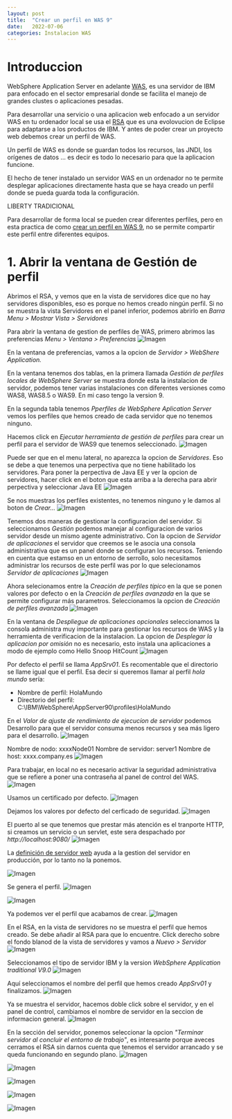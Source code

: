 ```yaml
---
layout: post
title:  "Crear un perfil en WAS 9"
date:   2022-07-06
categories: Instalacion WAS
---
```


# Introduccion

WebSphere Application Server en adelante [WAS](https://www.ibm.com/es-es/cloud/websphere-application-server), es una servidor de IBM para enfocado en el sector empresarial donde se facilita el manejo de grandes clustes o aplicaciones pesadas.

Para desarrollar una servicio o una aplicacion web enfocado a un servidor WAS en tu ordenador local se usa el [RSA](https://www.ibm.com/products/rational-software-architect-designer) que es una evolovucion de Eclipse para adaptarse a los productos de IBM. Y antes de poder crear un proyecto web debemos crear un perfil de WAS.

Un perfil de WAS es donde se guardan todos los recursos, las JNDI, los orígenes de datos ... es decir es todo lo necesario para que la aplicacion funcione. 

El hecho de tener instalado un servidor WAS en un ordenador no te permite desplegar aplicaciones directamente hasta que se haya creado un perfil donde se pueda guarda toda la configuración. 

LIBERTY TRADICIONAL

Para desarrollar de forma local se pueden crear diferentes perfiles, pero en esta practica de como [crear un perfil en WAS 9](https://www.ibm.com/docs/es/was-nd/9.0.5?topic=interface-creating-application-server-profiles), no se permite compartir este perfil entre diferentes equipos.


# 1. Abrir la ventana de Gestión de perfil

Abrimos el RSA, y vemos que en la vista de servidores dice que no hay servidores disponibles, eso es porque no hemos creado ningún perfil. 
Si no se muestra la vista Servidores en el panel inferior, podemos abrirlo en 
*Barra Menu > Mostrar Vista > Servidores*

Para abrir la ventana de gestion de perfiles de WAS, 
primero abrimos las preferencias *Menu > Ventana > Preferencias*
![Imagen](/img/Perfil-WAS/01-01-abrir-gestion-de-perfil.png)

En la ventana de preferencias, vamos a la opcion de *Servidor > WebShere Application.*

En la ventana tenemos dos tablas, en la primera llamada *Gestión de perfiles locales de WebSphere Server* se muestra donde esta la instalacion de servidor, podemos tener varias instalaciones con diferentes versiones como WAS8, WAS8.5 o WAS9. En mi caso tengo la version 9. 

En la segunda tabla tenemos *Pperfiles de WebSphere Aplication Server* vemos los perfiles que hemos creado de cada servidor que no tenemos ninguno.

Hacemos click en *Ejecutar herramienta de gestión de perfiles* para crear un perfil para el servidor de WAS9 que tenemos seleccionado.
![Imagen](/img/Perfil-WAS/01-02-abrir-gestion-de-perfil.png)

Puede ser que en el menu lateral, no aparezca la opcion de *Servidores*. Eso se debe a que tenemos una perpectiva que no tiene habilitado los servidores. Para poner la perpectiva de Java EE y ver la opcion de servidores, hacer click en el boton que esta arriba a la derecha para abrir perpectiva y seleccionar Java EE
![Imagen](/img/Perfil-WAS/01-03-abrir-gestion-de-perfil.png)

Se nos muestras los perfiles existentes, no tenemos ninguno y le damos al boton de *Crear...*
![Imagen](/img/Perfil-WAS/01-04-abrir-gestion-de-perfil.png)

Tenemos dos maneras de gestionar la configuracion del servidor. Si seleccionamos *Gestión* podemos manejar al configuracion de varios servidor desde un mismo agente administrativo. Con la opcion de *Servidor de aplicaciones* el servidor que creemos se le asocia una consola administrativa que es un panel donde se configuran los recursos. Teniendo en cuenta que estamso en un entorno de serrollo, solo necesitamos administrar los recursos de este perfil was por lo que selecionamos *Servidor de aplicaciones* 
![Imagen](/img/Perfil-WAS/02-01-crear-perfil.png)

Ahora selecionamos entre la *Creación de perfiles típico* en la que se ponen valores por defecto o en la *Creación de perfiles avanzada* en la que se permite configurar más parametros. Seleccionamos la opcion de *Creación de perfiles avanzada* 
![Imagen](/img/Perfil-WAS/02-02-crear-perfil.png)

En la ventana de *Despliegue de aplicaciones opcionales* seleccionamos la consola administra muy importante para gestionar los recursos de WAS y la herramienta de verificacion de la instalacion. La opcion de *Desplegar la aplicacion por omisión* no es necesario, esto instala una aplicaciones a modo de ejemplo como Hello Snoop HitCount
![Imagen](/img/Perfil-WAS/02-03-crear-perfil.png)

Por defecto el perfil se llama *AppSrv01*. Es recomentable que el directorio se llame igual que el perfil. Esa decir si queremos llamar al perfil *hola mundo* sería:
- Nombre de perfil: HolaMundo
- Directorio del perfil: C:\IBM\WebSphere\AppServer90\profiles\HolaMundo

En el *Valor de ajuste de rendimiento de ejecucíon de servidor* podemos Desarrollo para que el servidor consuma menos recursos y sea más ligero para el desarrollo.
![Imagen](/img/Perfil-WAS/02-04-crear-perfil.png)

Nombre de nodo: xxxxNode01
Nombre de servidor: server1
Nombre de host: xxxx.company.es
![Imagen](/img/Perfil-WAS/02-05-crear-perfil.png)

Para trabajar, en local no es necesario activar la seguridad administrativa que se refiere a poner una contraseña al panel de control del WAS.
![Imagen](/img/Perfil-WAS/02-06-crear-perfil.png)

Usamos un certificado por defecto.
![Imagen](/img/Perfil-WAS/02-07-crear-perfil.png)

Dejamos los valores por defecto del cerficado de seguridad.
![Imagen](/img/Perfil-WAS/02-08-crear-perfil.png)

El puerto al se que tenemos que prestar más atención es el tranporte HTTP, si creamos un servicio o un servlet, este sera despachado por *http://localhost:9080/*
![Imagen](/img/Perfil-WAS/02-09-crear-perfil.png)

La [definición de servidor web](https://www.ibm.com/docs/es/was/9.0.5?topic=console-web-server-definition) ayuda a la gestion del servidor en producción, por lo tanto no la ponemos.

![Imagen](/img/Perfil-WAS/02-10-crear-perfil.png)

Se genera el perfil.
![Imagen](/img/Perfil-WAS/02-11-crear-perfil.png)


![Imagen](/img/Perfil-WAS/02-12-crear-perfil.png)

Ya podemos ver el perfil que acabamos de crear.
![Imagen](/img/Perfil-WAS/03-01-iniciar-servidor-en-rsa.png)

En el RSA, en la vista de servidores no se muestra el perfil que hemos creado. Se debe añadir al RSA para que lo encuentre. Click derecho sobre el fondo blanod de la vista de servidores y vamos a *Nuevo > Servidor*
![Imagen](/img/Perfil-WAS/03-02-iniciar-servidor-en-rsa.png)

Seleccionamos el tipo de servidor IBM y la version *WebSphere Application traditional V9.0* 
![Imagen](/img/Perfil-WAS/03-03-iniciar-servidor-en-rsa.png)

Aquí seleccionamos el nombre del perfil que hemos creado *AppSrv01* y finalizamos.
![Imagen](/img/Perfil-WAS/03-04-iniciar-servidor-en-rsa.png)

Ya se muestra el servidor, hacemos doble click sobre el servidor, y en el panel de control, cambiamos el nombre de servidor  en la seccion de informacion general.
![Imagen](/img/Perfil-WAS/03-05-iniciar-servidor-en-rsa.png)

En la sección del servidor, ponemos seleccionar la opcion *"Terminar servidor al concluir el entorno de trabajo"*, es interesante porque aveces cerramos el RSA sin darnos cuenta que tenemos el servidor arrancado y se queda funcionando en segundo plano.
![Imagen](/img/Perfil-WAS/03-06-iniciar-servidor-en-rsa.png)


![Imagen](/img/Perfil-WAS/04-01-iniciar-servidor.png)

![Imagen](/img/Perfil-WAS/04-02-iniciar-servidor.png)

![Imagen](/img/Perfil-WAS/04-03-iniciar-servidor.png)

![Imagen](/img/Perfil-WAS/04-04-iniciar-servidor.png)


